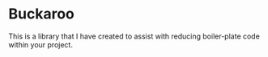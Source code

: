 # Buckaroo
This is a library that I have created to assist with reducing boiler-plate code
within your project.
